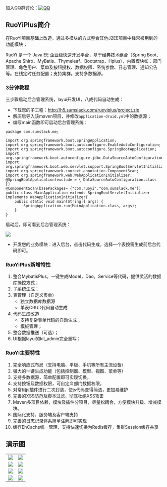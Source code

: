 加入QQ群讨论：[![QQ](http://pub.idqqimg.com/wpa/images/group.png)](https://jq.qq.com/?_wv=1027&k=5HWgxBZ)
## RuoYiPlus简介

在RuoYi项目基础上改造，通过多模块的方式整合其他J2EE项目中经常被用到的功能模块；

RuoYi 是一个 Java EE 企业级快速开发平台，基于经典技术组合（Spring Boot、Apache Shiro、MyBatis、Thymeleaf、Bootstrap、Hplus），内置模块如：部门管理、角色用户、菜单及按钮授权、数据权限、系统参数、日志管理、通知公告等。在线定时任务配置；支持集群，支持多数据源。

### 3分钟教程

三步骤启动后台管理系统，layui开发UI，八成代码自动生成：

- 下载您的子工程：http://h5.sumslack.com/ruoyiplus/project.zip
- 解压后导入该maven项目，并修改`application-druid.yml`中的数据源；
- 编写main函数即可启动后台管理系统：
```
package com.sumslack.me;

import org.springframework.boot.SpringApplication;
import org.springframework.boot.autoconfigure.EnableAutoConfiguration;
import org.springframework.boot.autoconfigure.SpringBootApplication;
import org.springframework.boot.autoconfigure.jdbc.DataSourceAutoConfiguration;
import org.springframework.boot.web.servlet.support.SpringBootServletInitializer;
import org.springframework.context.annotation.ComponentScan;
import org.springframework.web.WebApplicationInitializer;
@SpringBootApplication(exclude = { DataSourceAutoConfiguration.class })
@ComponentScan(basePackages= {"com.ruoyi","com.sumslack.me"})
public class MainApplication extends SpringBootServletInitializer implements WebApplicationInitializer{
    public static void main(String[] args) {
        SpringApplication.run(MainApplication.class, args);
    }
}
```
启动后，即可看到后台管理系统：

<img src="http://h5.sumslack.com/ruoyiplus/ruoyiplus.jpg"/>

- 开发您的业务模块：进入后台，点击代码生成，选择一个表按需生成前后台代码即可。

### RuoYiPlus新增特性
1. 整合MybatisPlus，一键生成Model，Dao，Service等代码，提供灵活的数据库操控方式；
1. 子系统生成；
1. 表管理（自定义表单）
    - 独立数据库数据源
    - 单表CRUD代码自动生成
1. 代码生成改造
    - 支持复杂表单代码的自动生成；
    - 模板管理；
1. 整合数据推送（可选）；
1. UI根据layui的kit_admin完全重写；

### RuoYi主要特性

1. 完全响应式布局（支持电脑、平板、手机等所有主流设备）
1. 强大的一键生成功能（包括控制器、模型、视图、菜单等）
1. 支持多数据源，简单配置即可实现切换。
1. 支持按钮及数据权限，可自定义部门数据权限。
1. 对常用js插件进行二次封装，使js代码变得简洁，更加易维护
1. 完善的XSS防范及脚本过滤，彻底杜绝XSS攻击
1. Maven多项目依赖，模块及插件分项目，尽量松耦合，方便模块升级、增减模块。
1. 国际化支持，服务端及客户端支持
1. 完善的日志记录体系简单注解即可实现
1. 缓存EhCache统一管理，支持快速切换为Redis缓存，集群Session缓存共享


## 演示图

<table>
    <tr>
        <td><img src="http://h5.sumslack.com/ruoyiplus/11.jpg"/></td>
        <td><img src="http://h5.sumslack.com/ruoyiplus/22.jpg"/></td>
    </tr>
    <tr>
        <td><img src="http://h5.sumslack.com/ruoyiplus/33.jpg"/></td>
        <td><img src="http://h5.sumslack.com/ruoyiplus/44.jpg"/></td>
    </tr>
    <tr>
        <td><img src="http://h5.sumslack.com/ruoyiplus/55.jpg"/></td>
        <td><img src="http://h5.sumslack.com/ruoyiplus/66.jpg"/></td>
    </tr>
    <tr>
        <td><img src="http://h5.sumslack.com/ruoyiplus/77.jpg"/></td>
        <td><img src="http://h5.sumslack.com/ruoyiplus/88.jpg"/></td>
    </tr>
</table>


